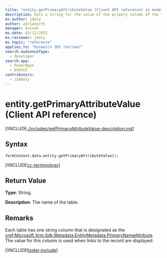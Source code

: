 ```yaml
---
title: "entity.getPrimaryAttributeValue (Client API reference) in model-driven apps| MicrosoftDocs"
description: Gets a string for the value of the primary column of the table.
ms.author: jdaly
author: adrianorth
manager: kvivek
ms.date: 03/12/2022
ms.reviewer: jdaly
ms.topic: "reference"
applies_to: "Dynamics 365 (online)"
search.audienceType: 
  - developer
search.app: 
  - PowerApps
  - D365CE
contributors:
  - JimDaly
---
```

# entity.getPrimaryAttributeValue (Client API reference)



[!INCLUDE[./includes/getPrimaryAttributeValue-description.md](./includes/getPrimaryAttributeValue-description.md)]

## Syntax

`formContext.data.entity.getPrimaryAttributeValue();`

[!INCLUDE[cc-terminology](../../../../data-platform/includes/cc-terminology.md)]

## Return Value

**Type**: String.

**Description**: The name of the table.

## Remarks

Each table has one string column that is designated as the <xref:Microsoft.Xrm.Sdk.Metadata.EntityMetadata.PrimaryNameAttribute>. The value for this column is used when links to the record are displayed.





[!INCLUDE[footer-include](../../../../../includes/footer-banner.md)]